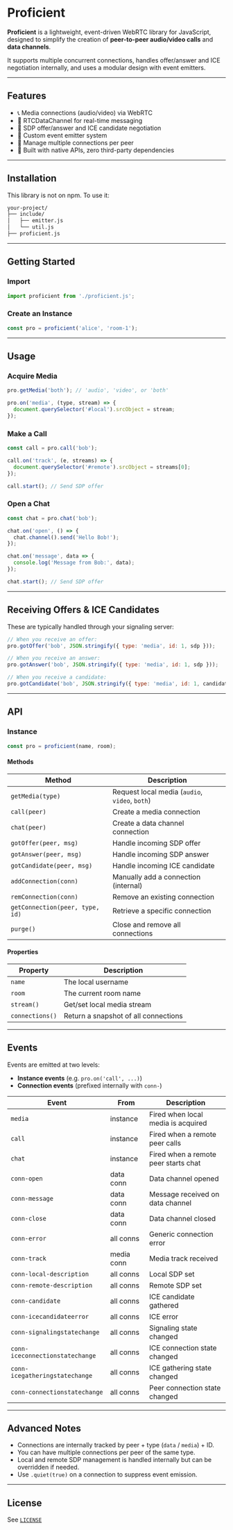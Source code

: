 
# Proficient

**Proficient** is a lightweight, event-driven WebRTC library for JavaScript, designed to simplify the creation of **peer-to-peer audio/video calls** and **data channels**.

It supports multiple concurrent connections, handles offer/answer and ICE negotiation internally, and uses a modular design with event emitters.

---

## Features

- 📞 Media connections (audio/video) via WebRTC
- 💬 RTCDataChannel for real-time messaging
- 🔄 SDP offer/answer and ICE candidate negotiation
- 🔧 Custom event emitter system
- 🔁 Manage multiple connections per peer
- 🧱 Built with native APIs, zero third-party dependencies

---

## Installation

This library is not on npm. To use it:

```bash
your-project/
├── include/
│   ├── emitter.js
│   └── util.js
├── proficient.js
```

---

## Getting Started

### Import

```js
import proficient from './proficient.js';
```

### Create an Instance

```js
const pro = proficient('alice', 'room-1');
```

---

## Usage

### Acquire Media

```js
pro.getMedia('both'); // 'audio', 'video', or 'both'

pro.on('media', (type, stream) => {
  document.querySelector('#local').srcObject = stream;
});
```

### Make a Call

```js
const call = pro.call('bob');

call.on('track', (e, streams) => {
  document.querySelector('#remote').srcObject = streams[0];
});

call.start(); // Send SDP offer
```

### Open a Chat

```js
const chat = pro.chat('bob');

chat.on('open', () => {
  chat.channel().send('Hello Bob!');
});

chat.on('message', data => {
  console.log('Message from Bob:', data);
});

chat.start(); // Send SDP offer
```

---

## Receiving Offers & ICE Candidates

These are typically handled through your signaling server:

```js
// When you receive an offer:
pro.gotOffer('bob', JSON.stringify({ type: 'media', id: 1, sdp }));

// When you receive an answer:
pro.gotAnswer('bob', JSON.stringify({ type: 'media', id: 1, sdp }));

// When you receive a candidate:
pro.gotCandidate('bob', JSON.stringify({ type: 'media', id: 1, candidate }));
```

---

## API

### Instance

```js
const pro = proficient(name, room);
```

#### Methods

| Method                        | Description                              |
|------------------------------|------------------------------------------|
| `getMedia(type)`             | Request local media (`audio`, `video`, `both`) |
| `call(peer)`                 | Create a media connection                |
| `chat(peer)`                 | Create a data channel connection         |
| `gotOffer(peer, msg)`        | Handle incoming SDP offer                |
| `gotAnswer(peer, msg)`       | Handle incoming SDP answer               |
| `gotCandidate(peer, msg)`    | Handle incoming ICE candidate            |
| `addConnection(conn)`        | Manually add a connection (internal)     |
| `remConnection(conn)`        | Remove an existing connection            |
| `getConnection(peer, type, id)` | Retrieve a specific connection         |
| `purge()`                    | Close and remove all connections         |

#### Properties

| Property       | Description                     |
|----------------|---------------------------------|
| `name`         | The local username              |
| `room`         | The current room name           |
| `stream()`     | Get/set local media stream      |
| `connections()`| Return a snapshot of all connections |

---

## Events

Events are emitted at two levels:

- **Instance events** (e.g. `pro.on('call', ...)`)
- **Connection events** (prefixed internally with `conn-`)

| Event                     | From         | Description                         |
|---------------------------|--------------|-------------------------------------|
| `media`                   | instance     | Fired when local media is acquired |
| `call`                    | instance     | Fired when a remote peer calls     |
| `chat`                    | instance     | Fired when a remote peer starts chat |
| `conn-open`               | data conn    | Data channel opened                 |
| `conn-message`            | data conn    | Message received on data channel   |
| `conn-close`              | data conn    | Data channel closed                 |
| `conn-error`              | all conns    | Generic connection error            |
| `conn-track`              | media conn   | Media track received                |
| `conn-local-description`  | all conns    | Local SDP set                       |
| `conn-remote-description` | all conns    | Remote SDP set                      |
| `conn-candidate`          | all conns    | ICE candidate gathered              |
| `conn-icecandidateerror`  | all conns    | ICE error                           |
| `conn-signalingstatechange` | all conns  | Signaling state changed             |
| `conn-iceconnectionstatechange` | all conns | ICE connection state changed     |
| `conn-icegatheringstatechange` | all conns | ICE gathering state changed      |
| `conn-connectionstatechange` | all conns | Peer connection state changed      |

---

## Advanced Notes

- Connections are internally tracked by peer + type (`data` / `media`) + ID.
- You can have multiple connections per peer of the same type.
- Local and remote SDP management is handled internally but can be overridden if needed.
- Use `.quiet(true)` on a connection to suppress event emission.

---

## License

See [`LICENSE`](./LICENSE)
